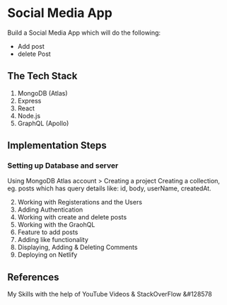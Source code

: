 # Social Media App

Build a Social Media App which will do the following:
* Add post 
* delete Post 

## The Tech Stack 

1. MongoDB (Atlas)
2. Express
3. React 
4. Node.js
5. GraphQL (Apollo)

## Implementation Steps
### Setting up Database and server

Using MongoDB Atlas account > Creating a project
Creating a collection, eg. posts which has query details like: id, body, userName, createdAt.

2. Working with Registerations and the Users
3. Adding Authentication 
4. Working with create and delete posts
5. Working with the GraohQL
6. Feature to add posts
7. Adding like functionality
8. Displaying, Adding & Deleting Comments
9. Deploying on Netlify

## References 
My Skills with the help of YouTube Videos & StackOverFlow &#128578
